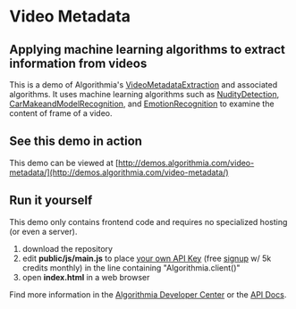 # Video Metadata

## Applying machine learning algorithms to extract information from videos

This is a demo of Algorithmia's [VideoMetadataExtraction](https://algorithmia.com/algorithms/media/VideoMetadataExtraction) and associated algorithms.  It uses machine learning algorithms such as [NudityDetection](https://algorithmia.com/algorithms/sfw/NudityDetectioni2v), [CarMakeandModelRecognition](https://algorithmia.com/algorithms/LgoBE/CarMakeandModelRecognition), and [EmotionRecognition](hhttps://algorithmia.com/algorithms/deeplearning/EmotionRecognitionCNNMBP) to examine the content of frame of a video. 

## See this demo in action

This demo can be viewed at [http://demos.algorithmia.com/video-metadata/](http://demos.algorithmia.com/video-metadata/)

## Run it yourself

This demo only contains frontend code and requires no specialized hosting (or even a server).
1. download the repository
2. edit **public/js/main.js** to place [your own API Key](https://algorithmia.com/user#credentials) (free [signup](https://algorithmia.com/?invite=ghsamples) w/ 5k credits monthly) in the line containing "Algorithmia.client()"
3. open **index.html** in a web browser

Find more information in the [Algorithmia Developer Center](http://developers.algorithmia.com) or the [API Docs](http://docs.algorithmia.com/).
